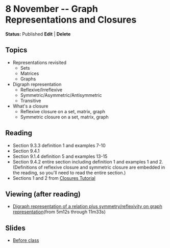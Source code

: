 # 8 November -- Graph Representations and Closures

**Status:** Published
**Edit** | **Delete**

## Topics

- Representations revisited
  - Sets
  - Matrices
  - Graphs
- Digraph representation
    - Reflexive/Irreflexive
    - Symmetric/Asymmetric/Antisymmetric
    - Transitive
- What's a closure
  - Reflexive closure on a set, matrix, graph
  - Symmetric closure on a set, matrix, graph

## Reading

- Section 9.3.3 definition 1 and examples 7-10
- Section 9.4.1
- Section 9.1.4 definition 5 and examples 13-15
- Section 9.4.2 entire section including definition 1 and examples 1 and 2. (Definitions of reflexive closure and symmetric closure are embedded in the reading, so you'll need to read the entire section.)
- Sections 1 and 2 from <a href="CS_236_Transitive_Closures.pdf"> Closures Tutorial</a>

## Viewing (after reading)

- <a href="https://www.youtube.com/watch?v=9a39kWlFg-s&list=PLl-gb0E4MII28GykmtuBXNUNoej-vY5Rz&index=74"> Digraph representation of a relation plus symmetry/reflexivity on graph representation</a>(from 5m12s through 11m33s)

## Slides

- <a href="UsingGraphs_for_RelationsOnASet-RefSymTrans_Fall_2023.pptx"> Before class </a>
